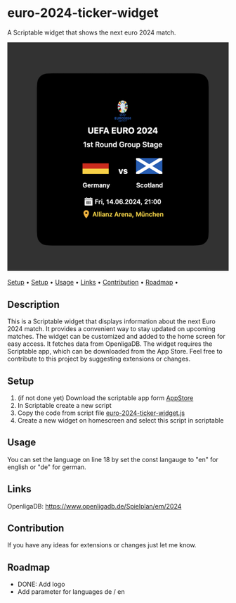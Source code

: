 # euro-2024-ticker-widget

A Scriptable widget that shows the next euro 2024 match.

![euro2024tickerWidget](img/euro-2024-ticker-widget.png)

 <p>
   <a href="#description">Setup</a> • 
   <a href="#setup">Setup</a> •
   <a href="#usage">Usage</a> •
   <a href="#links">Links</a> •
   <a href="#contribution">Contribution</a> •
   <a href="#roadmap">Roadmap</a> •
 </p>

## Description

This is a Scriptable widget that displays information about the next Euro 2024 match. It provides a convenient way to stay updated on upcoming matches. The widget can be customized and added to the home screen for easy access. It fetches data from OpenligaDB. The widget requires the Scriptable app, which can be downloaded from the App Store. Feel free to contribute to this project by suggesting extensions or changes.

## Setup

1. (if not done yet) Download the scriptable app form [AppStore](https://apps.apple.com/de/app/scriptable/id1405459188)
2. In Scriptable create a new script
3. Copy the code from script file [euro-2024-ticker-widget.js](https://github.com/wickenico/euro-2024-ticker-widget/blob/main/euro-2024-ticker-widget.js)
4. Create a new widget on homescreen and select this script in scriptable

## Usage

You can set the language on line 18 by set the const langauge to "en" for english or "de" for german.

## Links

OpenligaDB: https://www.openligadb.de/Spielplan/em/2024

## Contribution

If you have any ideas for extensions or changes just let me know.

## Roadmap

- DONE: Add logo
- Add parameter for languages de / en
